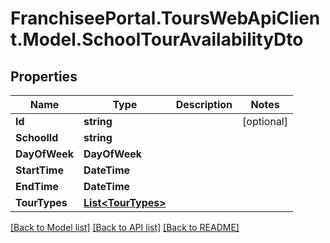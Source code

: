 # FranchiseePortal.ToursWebApiClient.Model.SchoolTourAvailabilityDto

## Properties

Name | Type | Description | Notes
------------ | ------------- | ------------- | -------------
**Id** | **string** |  | [optional] 
**SchoolId** | **string** |  | 
**DayOfWeek** | **DayOfWeek** |  | 
**StartTime** | **DateTime** |  | 
**EndTime** | **DateTime** |  | 
**TourTypes** | [**List&lt;TourTypes&gt;**](TourTypes.md) |  | 

[[Back to Model list]](../README.md#documentation-for-models) [[Back to API list]](../README.md#documentation-for-api-endpoints) [[Back to README]](../README.md)

